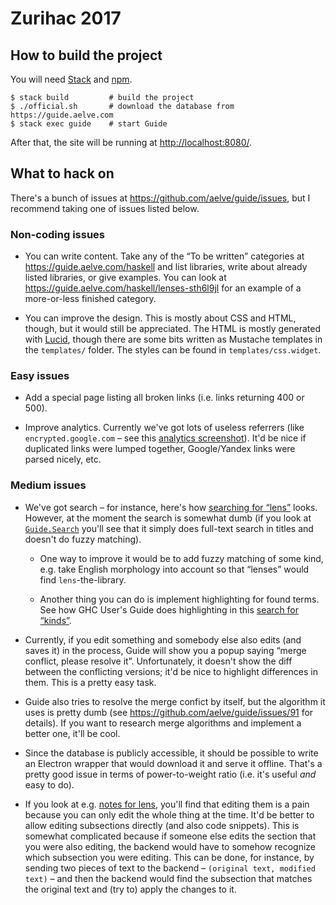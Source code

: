 # Zurihac 2017

## How to build the project

You will need [Stack][] and [npm][].

```
$ stack build         # build the project
$ ./official.sh       # download the database from https://guide.aelve.com
$ stack exec guide    # start Guide
```

After that, the site will be running at <http://localhost:8080/>.

## What to hack on

There's a bunch of issues at <https://github.com/aelve/guide/issues>, but I
recommend taking one of issues listed below.

### Non-coding issues

* You can write content. Take any of the “To be written” categories
  at <https://guide.aelve.com/haskell> and list libraries, write about
  already listed libraries, or give examples. You can look
  at <https://guide.aelve.com/haskell/lenses-sth6l9jl> for an example of a
  more-or-less finished category.

* You can improve the design. This is mostly about CSS and HTML, though, but
  it would still be appreciated. The HTML is mostly generated with [Lucid][],
  though there are some bits written as Mustache templates in the
  `templates/` folder. The styles can be found in `templates/css.widget`.

### Easy issues

* Add a special page listing all broken links (i.e. links returning 400 or
  500).

* Improve analytics. Currently we've got lots of useless referrers (like
  `encrypted.google.com` – see this [analytics screenshot][]). It'd be nice
  if duplicated links were lumped together, Google/Yandex links were parsed
  nicely, etc.

### Medium issues

* We've got search – for instance, here's how [searching for “lens”][] looks.
  However, at the moment the search is somewhat dumb (if you look
  at [`Guide.Search`][] you'll see that it simply does full-text search in
  titles and doesn't do fuzzy matching).

    * One way to improve it would be to add fuzzy matching of some kind, e.g.
      take English morphology into account so that “lenses” would find
      `lens`-the-library.

    * Another thing you can do is implement highlighting for found terms. See
      how GHC User's Guide does highlighting in this [search for “kinds”][].

* Currently, if you edit something and somebody else also edits (and saves
  it) in the process, Guide will show you a popup saying “merge conflict,
  please resolve it”. Unfortunately, it doesn't show the diff between the
  conflicting versions; it'd be nice to highlight differences in them. This
  is a pretty easy task.

* Guide also tries to resolve the merge confict by itself, but the algorithm
  it uses is pretty dumb (see <https://github.com/aelve/guide/issues/91> for
  details). If you want to research merge algorithms and implement a better
  one, it'll be cool.

* Since the database is publicly accessible, it should be possible to write
  an Electron wrapper that would download it and serve it offline. That's a
  pretty good issue in terms of power-to-weight ratio (i.e. it's useful *and*
  easy to do).

* If you look at e.g. [notes for lens][], you'll find that editing them is a
  pain because you can only edit the whole thing at the time. It'd be better
  to allow editing subsections directly (and also code snippets). This is
  somewhat complicated because if someone else edits the section that you
  were also editing, the backend would have to somehow recognize which
  subsection you were editing. This can be done, for instance, by sending two
  pieces of text to the backend – `(original text, modified text)` – and then
  the backend would find the subsection that matches the original text and
  (try to) apply the changes to it.

[Stack]: https://haskellstack.org
[npm]: https://www.npmjs.com/
[Lucid]: https://hackage.haskell.org/package/lucid

[`Guide.Search`]: src/Guide/Search.hs

[search for “kinds”]: https://downloads.haskell.org/~ghc/latest/docs/html/users_guide/using.html?highlight=kinds#ghc-flag--fprint-explicit-kinds
[searching for “lens”]: https://guide.aelve.com/haskell?q=lens
[notes for lens]: https://guide.aelve.com/haskell/lenses-sth6l9jl#item-notes-ov2yi6mf
[analytics screenshot]: https://github.com/aelve/guide/issues/85#issuecomment-307368459

